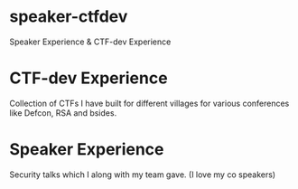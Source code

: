 # speaker-ctfdev
Speaker Experience & CTF-dev Experience

# CTF-dev Experience
Collection of CTFs I have built for different villages for various conferences like Defcon, RSA and bsides.

# Speaker Experience 
Security talks which I along with my team gave. (I love my co speakers)
